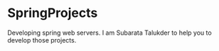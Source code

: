# SpringProjects
Developing spring web servers. I am Subarata Talukder to help you to develop those projects.
